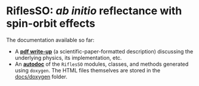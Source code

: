 # RiflesSO: *ab initio* reflectance with spin-orbit effects
The documentation available so far:
* A [**pdf write-up**](https://github.com/OKharl/RiflesSO/blob/main/docs/riflesso.pdf) (a scientific-paper-formatted description) discussing 
the underlying physics, its implementation, etc.
* An [**autodoc**](https://htmlpreview.github.io/?url=https://github.com/OKharl/RiflesSO/blob/main/docs/doxygen/classes.html) of the `RiflesSO` 
modules, classes, and methods generated using `doxygen`. The HTML files themselves are stored in the [docs/doxygen](https://github.com/OKharl/RiflesSO/tree/main/docs/doxygen) folder.
